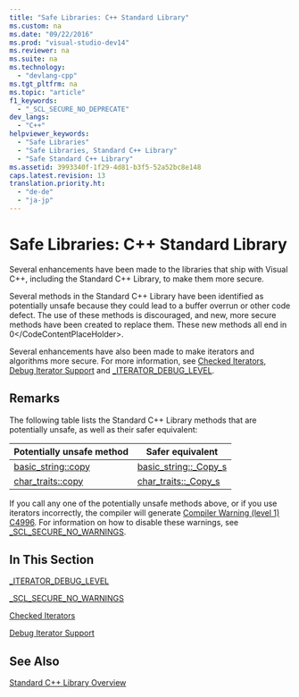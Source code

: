 ```yaml
---
title: "Safe Libraries: C++ Standard Library"
ms.custom: na
ms.date: "09/22/2016"
ms.prod: "visual-studio-dev14"
ms.reviewer: na
ms.suite: na
ms.technology: 
  - "devlang-cpp"
ms.tgt_pltfrm: na
ms.topic: "article"
f1_keywords: 
  - "_SCL_SECURE_NO_DEPRECATE"
dev_langs: 
  - "C++"
helpviewer_keywords: 
  - "Safe Libraries"
  - "Safe Libraries, Standard C++ Library"
  - "Safe Standard C++ Library"
ms.assetid: 3993340f-1f29-4d81-b3f5-52a52bc8e148
caps.latest.revision: 13
translation.priority.ht: 
  - "de-de"
  - "ja-jp"
---
```

# Safe Libraries: C++ Standard Library
Several enhancements have been made to the libraries that ship with Visual C++, including the Standard C++ Library, to make them more secure.  
  
 Several methods in the Standard C++ Library have been identified as potentially unsafe because they could lead to a buffer overrun or other code defect. The use of these methods is discouraged, and new, more secure methods have been created to replace them. These new methods all end in <CodeContentPlaceHolder>0\</CodeContentPlaceHolder>.  
  
 Several enhancements have also been made to make iterators and algorithms more secure. For more information, see [Checked Iterators](../vs140/checked-iterators.md), [Debug Iterator Support](../vs140/debug-iterator-support.md) and [_ITERATOR_DEBUG_LEVEL](../vs140/_iterator_debug_level.md).  
  
## Remarks  
 The following table lists the Standard C++ Library methods that are potentially unsafe, as well as their safer equivalent:  
  
|Potentially unsafe method|Safer equivalent|  
|-------------------------------|----------------------|  
|[basic_string::copy](../vs140/basic_string--copy.md)|[basic_string::_Copy_s](../vs140/basic_string--_copy_s.md)|  
|[char_traits::copy](../vs140/char_traits--copy.md)|[char_traits::_Copy_s](../vs140/char_traits--_copy_s.md)|  
  
 If you call any one of the potentially unsafe methods above, or if you use iterators incorrectly, the compiler will generate [Compiler Warning (level 1) C4996](../vs140/compiler-warning--level-3--c4996.md). For information on how to disable these warnings, see [_SCL_SECURE_NO_WARNINGS](../vs140/_scl_secure_no_warnings.md).  
  
## In This Section  
 [_ITERATOR_DEBUG_LEVEL](../vs140/_iterator_debug_level.md)  
  
 [_SCL_SECURE_NO_WARNINGS](../vs140/_scl_secure_no_warnings.md)  
  
 [Checked Iterators](../vs140/checked-iterators.md)  
  
 [Debug Iterator Support](../vs140/debug-iterator-support.md)  
  
## See Also  
 [Standard C++ Library Overview](../vs140/c---standard-library-overview.md)